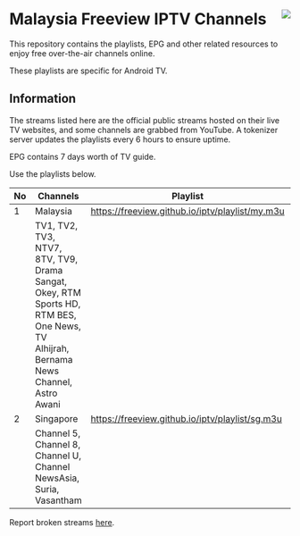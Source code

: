 # Malaysia Freeview IPTV Channels <img align="right" src="https://www.myfreeview.tv/assets//images/logo_eng.png">
This repository contains the playlists, EPG and other related resources to enjoy free over-the-air channels online. 

These playlists are specific for Android TV.
## Information
The streams listed here are the official public streams hosted on their live TV websites, and some channels are grabbed from YouTube. A tokenizer server updates the playlists every 6 hours to ensure uptime. 

EPG contains 7 days worth of TV guide.

Use the playlists below.

| No | Channels | Playlist |  EPG |
| --- | --- | --- | --- |
| 1 | Malaysia | https://freeview.github.io/iptv/playlist/my.m3u | https://freeview.github.io/iptv/epg/my.xml |
|  | TV1, TV2, TV3, NTV7, 8TV, TV9, Drama Sangat, Okey, RTM Sports HD, RTM BES, One News, TV Alhijrah, Bernama News Channel, Astro Awani | | |
| 2 | Singapore | https://freeview.github.io/iptv/playlist/sg.m3u | https://freeview.github.io/iptv/epg/sg.xml |
|  | Channel 5, Channel 8, Channel U, Channel NewsAsia, Suria, Vasantham | | |

Report broken streams [here](https://github.com/hsytes/iptv/issues/new).
